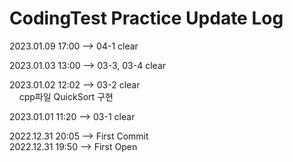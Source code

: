 # CodingTest Practice Update Log

2023.01.09  17:00   --> 04-1 clear

2023.01.03  13:00   --> 03-3, 03-4 clear

2023.01.02  12:02   --> 03-2 clear  
&nbsp;&nbsp;&nbsp;&nbsp;cpp파일 QuickSort 구현  
  
2023.01.01  11:20   --> 03-1 clear  
  
2022.12.31  20:05   --> First Commit  
2022.12.31  19:50   --> First Open
